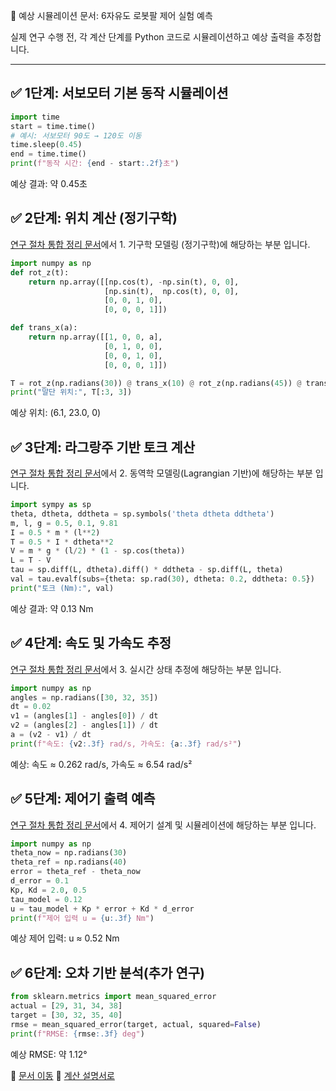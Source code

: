  🧪 예상 시뮬레이션 문서: 6자유도 로봇팔 제어 실험 예측

실제 연구 수행 전, 각 계산 단계를 Python 코드로 시뮬레이션하고 예상 출력을 추정합니다.

---

## ✅ 1단계: 서보모터 기본 동작 시뮬레이션

```python
import time
start = time.time()
# 예시: 서보모터 90도 → 120도 이동
time.sleep(0.45)
end = time.time()
print(f"동작 시간: {end - start:.2f}초")
```

예상 결과: 약 0.45초

## ✅ 2단계: 위치 계산 (정기구학)

[연구 절차 통합 정리 문서](solution-guide.md)에서 1. 기구학 모델링 (정기구학)에 해당하는 부분 입니다.

```python
import numpy as np
def rot_z(t):
    return np.array([[np.cos(t), -np.sin(t), 0, 0],
                     [np.sin(t),  np.cos(t), 0, 0],
                     [0, 0, 1, 0],
                     [0, 0, 0, 1]])

def trans_x(a):
    return np.array([[1, 0, 0, a],
                     [0, 1, 0, 0],
                     [0, 0, 1, 0],
                     [0, 0, 0, 1]])

T = rot_z(np.radians(30)) @ trans_x(10) @ rot_z(np.radians(45)) @ trans_x(10)
print("말단 위치:", T[:3, 3])
```

예상 위치: (6.1, 23.0, 0)

## ✅ 3단계: 라그랑주 기반 토크 계산

[연구 절차 통합 정리 문서](solution-guide.md)에서 2. 동역학 모델링(Lagrangian 기반)에 해당하는 부분 입니다.

```python
import sympy as sp
theta, dtheta, ddtheta = sp.symbols('theta dtheta ddtheta')
m, l, g = 0.5, 0.1, 9.81
I = 0.5 * m * (l**2)
T = 0.5 * I * dtheta**2
V = m * g * (l/2) * (1 - sp.cos(theta))
L = T - V
tau = sp.diff(L, dtheta).diff() * ddtheta - sp.diff(L, theta)
val = tau.evalf(subs={theta: sp.rad(30), dtheta: 0.2, ddtheta: 0.5})
print("토크 (Nm):", val)
```
예상 결과: 약 0.13 Nm

## ✅ 4단계: 속도 및 가속도 추정

[연구 절차 통합 정리 문서](solution-guide.md)에서 3. 실시간 상태 추정에 해당하는 부분 입니다.

```python
import numpy as np
angles = np.radians([30, 32, 35])
dt = 0.02
v1 = (angles[1] - angles[0]) / dt
v2 = (angles[2] - angles[1]) / dt
a = (v2 - v1) / dt
print(f"속도: {v2:.3f} rad/s, 가속도: {a:.3f} rad/s²")
```

예상: 속도 ≈ 0.262 rad/s, 가속도 ≈ 6.54 rad/s²

## ✅ 5단계: 제어기 출력 예측

[연구 절차 통합 정리 문서](solution-guide.md)에서 4. 제어기 설계 및 시뮬레이션에 해당하는 부분 입니다.

```python
import numpy as np
theta_now = np.radians(30)
theta_ref = np.radians(40)
error = theta_ref - theta_now
d_error = 0.1
Kp, Kd = 2.0, 0.5
tau_model = 0.12
u = tau_model + Kp * error + Kd * d_error
print(f"제어 입력 u = {u:.3f} Nm")
```

예상 제어 입력: u ≈ 0.52 Nm

## ✅ 6단계: 오차 기반 분석(추가 연구)

```python
from sklearn.metrics import mean_squared_error
actual = [29, 31, 34, 38]
target = [30, 32, 35, 40]
rmse = mean_squared_error(target, actual, squared=False)
print(f"RMSE: {rmse:.3f} deg")
```

예상 RMSE: 약 1.12°

📁 [문서 이동](./research-docs.md)
📐 [계산 설명서로](./calculate.md)
